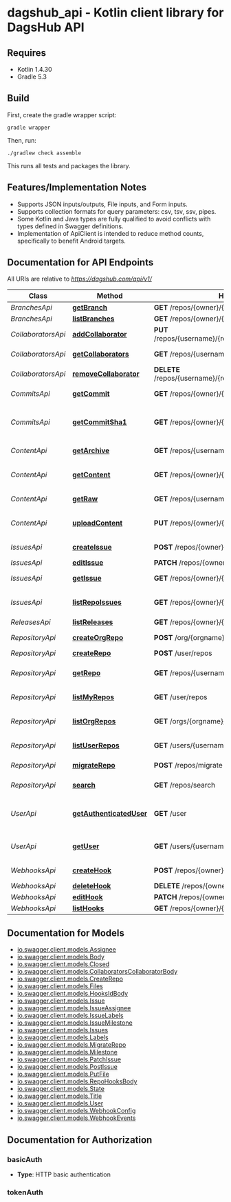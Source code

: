 # dagshub_api - Kotlin client library for DagsHub API

## Requires

* Kotlin 1.4.30
* Gradle 5.3

## Build

First, create the gradle wrapper script:

```
gradle wrapper
```

Then, run:

```
./gradlew check assemble
```

This runs all tests and packages the library.

## Features/Implementation Notes

* Supports JSON inputs/outputs, File inputs, and Form inputs.
* Supports collection formats for query parameters: csv, tsv, ssv, pipes.
* Some Kotlin and Java types are fully qualified to avoid conflicts with types defined in Swagger definitions.
* Implementation of ApiClient is intended to reduce method counts, specifically to benefit Android targets.

<a name="documentation-for-api-endpoints"></a>
## Documentation for API Endpoints

All URIs are relative to *https://dagshub.com/api/v1/*

Class | Method | HTTP request | Description
------------ | ------------- | ------------- | -------------
*BranchesApi* | [**getBranch**](docs/BranchesApi.md#getbranch) | **GET** /repos/{owner}/{repo}/branches/{branch} | Get Branch
*BranchesApi* | [**listBranches**](docs/BranchesApi.md#listbranches) | **GET** /repos/{owner}/{repo}/branches | List Branches
*CollaboratorsApi* | [**addCollaborator**](docs/CollaboratorsApi.md#addcollaborator) | **PUT** /repos/{username}/{repo}/collaborators/{collaborator} | Add user as a collaborator
*CollaboratorsApi* | [**getCollaborators**](docs/CollaboratorsApi.md#getcollaborators) | **GET** /repos/{username}/{repo}/collaborators | Get collaborators
*CollaboratorsApi* | [**removeCollaborator**](docs/CollaboratorsApi.md#removecollaborator) | **DELETE** /repos/{username}/{repo}/collaborators/{collaborator} | Delete collaborator
*CommitsApi* | [**getCommit**](docs/CommitsApi.md#getcommit) | **GET** /repos/{owner}/{repo}/commits/{sha} | Get a single commit
*CommitsApi* | [**getCommitSha1**](docs/CommitsApi.md#getcommitsha1) | **GET** /repos/{owner}/{repo}/commits/{ref} | Get the SHA-1 of a commit reference
*ContentApi* | [**getArchive**](docs/ContentApi.md#getarchive) | **GET** /repos/{username}/{repo}/archive/{ref}/{format} | Download archive
*ContentApi* | [**getContent**](docs/ContentApi.md#getcontent) | **GET** /repos/{owner}/{repo}/content/{branch}/{path} | List data in a repository folder
*ContentApi* | [**getRaw**](docs/ContentApi.md#getraw) | **GET** /repos/{username}/{repo}/raw/{ref}/{path} | Download raw content
*ContentApi* | [**uploadContent**](docs/ContentApi.md#uploadcontent) | **PUT** /repos/{owner}/{repo}/content/{branch}/{path} | Upload data to a repository
*IssuesApi* | [**createIssue**](docs/IssuesApi.md#createissue) | **POST** /repos/{owner}/{repo}/issues | Create an issue
*IssuesApi* | [**editIssue**](docs/IssuesApi.md#editissue) | **PATCH** /repos/{owner}/{repo}/issues | Edit an issue
*IssuesApi* | [**getIssue**](docs/IssuesApi.md#getissue) | **GET** /repos/{owner}/{repo}/issues/{index} | Get a single issue
*IssuesApi* | [**listRepoIssues**](docs/IssuesApi.md#listrepoissues) | **GET** /repos/{owner}/{repo}/issues | List issues for a repository
*ReleasesApi* | [**listReleases**](docs/ReleasesApi.md#listreleases) | **GET** /repos/{owner}/{repo}/releases | List Releases
*RepositoryApi* | [**createOrgRepo**](docs/RepositoryApi.md#createorgrepo) | **POST** /org/{orgname}/repos | Create in organization
*RepositoryApi* | [**createRepo**](docs/RepositoryApi.md#createrepo) | **POST** /user/repos | Create
*RepositoryApi* | [**getRepo**](docs/RepositoryApi.md#getrepo) | **GET** /repos/{username}/{repo} | Get repository information
*RepositoryApi* | [**listMyRepos**](docs/RepositoryApi.md#listmyrepos) | **GET** /user/repos | List your repositories
*RepositoryApi* | [**listOrgRepos**](docs/RepositoryApi.md#listorgrepos) | **GET** /orgs/{orgname}/repos | List organization repositories
*RepositoryApi* | [**listUserRepos**](docs/RepositoryApi.md#listuserrepos) | **GET** /users/{username}/repos | List user repositories
*RepositoryApi* | [**migrateRepo**](docs/RepositoryApi.md#migraterepo) | **POST** /repos/migrate | Migrate repository
*RepositoryApi* | [**search**](docs/RepositoryApi.md#search) | **GET** /repos/search | Search repositories
*UserApi* | [**getAuthenticatedUser**](docs/UserApi.md#getauthenticateduser) | **GET** /user | Get authenticated user information
*UserApi* | [**getUser**](docs/UserApi.md#getuser) | **GET** /users/{username} | Get information about a user
*WebhooksApi* | [**createHook**](docs/WebhooksApi.md#createhook) | **POST** /repos/{owner}/{repo}/hooks | Create a hook
*WebhooksApi* | [**deleteHook**](docs/WebhooksApi.md#deletehook) | **DELETE** /repos/{owner}/{repo}/hooks/{id} | Delete a hook
*WebhooksApi* | [**editHook**](docs/WebhooksApi.md#edithook) | **PATCH** /repos/{owner}/{repo}/hooks/{id} | Edit a hook
*WebhooksApi* | [**listHooks**](docs/WebhooksApi.md#listhooks) | **GET** /repos/{owner}/{repo}/hooks | List hooks

<a name="documentation-for-models"></a>
## Documentation for Models

 - [io.swagger.client.models.Assignee](docs/Assignee.md)
 - [io.swagger.client.models.Body](docs/Body.md)
 - [io.swagger.client.models.Closed](docs/Closed.md)
 - [io.swagger.client.models.CollaboratorsCollaboratorBody](docs/CollaboratorsCollaboratorBody.md)
 - [io.swagger.client.models.CreateRepo](docs/CreateRepo.md)
 - [io.swagger.client.models.Files](docs/Files.md)
 - [io.swagger.client.models.HooksIdBody](docs/HooksIdBody.md)
 - [io.swagger.client.models.Issue](docs/Issue.md)
 - [io.swagger.client.models.IssueAssignee](docs/IssueAssignee.md)
 - [io.swagger.client.models.IssueLabels](docs/IssueLabels.md)
 - [io.swagger.client.models.IssueMilestone](docs/IssueMilestone.md)
 - [io.swagger.client.models.Issues](docs/Issues.md)
 - [io.swagger.client.models.Labels](docs/Labels.md)
 - [io.swagger.client.models.MigrateRepo](docs/MigrateRepo.md)
 - [io.swagger.client.models.Milestone](docs/Milestone.md)
 - [io.swagger.client.models.PatchIssue](docs/PatchIssue.md)
 - [io.swagger.client.models.PostIssue](docs/PostIssue.md)
 - [io.swagger.client.models.PutFile](docs/PutFile.md)
 - [io.swagger.client.models.RepoHooksBody](docs/RepoHooksBody.md)
 - [io.swagger.client.models.State](docs/State.md)
 - [io.swagger.client.models.Title](docs/Title.md)
 - [io.swagger.client.models.User](docs/User.md)
 - [io.swagger.client.models.WebhookConfig](docs/WebhookConfig.md)
 - [io.swagger.client.models.WebhookEvents](docs/WebhookEvents.md)

<a name="documentation-for-authorization"></a>
## Documentation for Authorization

<a name="basicAuth"></a>
### basicAuth

- **Type**: HTTP basic authentication

<a name="tokenAuth"></a>
### tokenAuth


